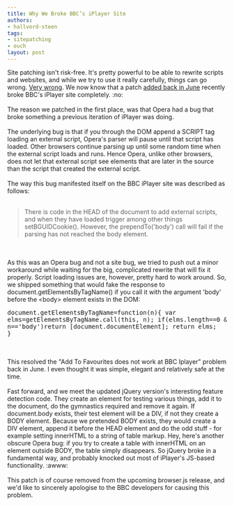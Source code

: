 ```yaml
---
title: Why We Broke BBC’s iPlayer Site
authors:
- hallvord-steen
tags:
- sitepatching
- ouch
layout: post
---
```

Site patching isn&#39;t risk-free. It&#39;s pretty powerful to be able to rewrite scripts and websites, and while we try to use it really carefully, things can go wrong. <a href="http://twitter.com/RobTaylor84/statuses/113266572717600768" target="_blank">Very wrong</a>. We now know that a patch <a href="http://my.opera.com/sitepatching/blog/2011/06/06/apple-core-fixes" target="_blank">added back in June</a> recently broke BBC&#39;s iPlayer site completely. :no: <br/><br/>The reason we patched in the first place, was that Opera had a bug that broke something a previous iteration of iPlayer was doing.<br/><br/>The underlying bug is that if you through the DOM append a SCRIPT tag loading an external script, Opera&#39;s parser will pause until that script has loaded. Other browsers continue parsing up until some random time when the external script loads and runs. Hence Opera, unlike other browsers, does not let that external script see elements that are later in the source than the script that created the external script.<br/><br/>The way this bug manifested itself on the BBC iPlayer site was described as follows:<br/><br/><blockquote class="bbquote"><p>There is code in the HEAD of the document to add external scripts, and when they have loaded trigger among other things setBGUIDCookie(). However, the prependTo(&#39;body&#39;) call will fail if the parsing has not reached the body element.</p></blockquote><br/><br/>As this was an Opera bug and not a site bug, we tried to push out a minor workaround while waiting for the big, complicated rewrite that will fix it properly. Script loading issues are, however, pretty hard to work around. So, we shipped something that would fake the response to document.getElementsByTagName() if you call it with the argument &#39;body&#39; before the &lt;body&gt; element exists in the DOM:<br/><pre>document.getElementsByTagName=function(n){
	var elms=getElementsByTagName.call(this, n);
	if(elms.length==0 &amp;&amp; n==&#39;body&#39;)return [document.documentElement];
	return elms;
}</pre><br/><br/>This resolved the &quot;Add To Favourites does not work at BBC Iplayer&quot; problem back in June. I even thought it was simple, elegant and relatively safe at the time.<br/><br/>Fast forward, and we meet the updated jQuery version&#39;s interesting feature detection code. They create an element for testing various things, add it to the document, do the gymnastics required and remove it again. If document.body exists, their test element will be a DIV, if not they create a BODY element. Because we pretended BODY exists, they would create a DIV element, append it before the HEAD element and do the odd stuff - for example setting innerHTML to a string of table markup. Hey, here&#39;s another obscure Opera bug: if you try to create a table with innerHTML on an element outside BODY, the table simply disappears. So jQuery broke in a fundamental way, and probably knocked out most of iPlayer&#39;s JS-based functionality. :awww: <br/><br/>This patch is of course removed from the upcoming browser.js release, and we&#39;d like to sincerely apologise to the BBC developers for causing this problem.
